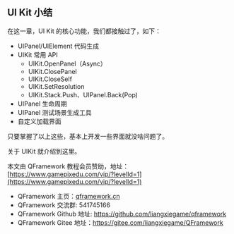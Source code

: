 ## UI Kit 小结

在这一章，UI Kit 的核心功能，我们都接触过了，如下：

* UIPanel/UIElement 代码生成
* UIKit 常用 API
  * UIKit.OpenPanel（Async）
  * UIKit.ClosePanel
  * UIKit.CloseSelf
  * UIKit.SetResolution
  * UIKit.Stack.Push、UIPanel.Back(Pop)
* UIPanel 生命周期
* UIPanel 测试场景生成工具
* 自定义加载界面

只要掌握了以上这些，基本上开发一些界面就没啥问题了。

关于 UIKit 就介绍到这里。


本文由 QFramework 教程会员赞助，地址：[https://www.gamepixedu.com/vip/?levelId=1](https://www.gamepixedu.com/vip/?levelId=1)

* QFramework 主页：[qframework.cn](https://qframework.cn)
* QFramework 交流群: 541745166
* QFramework Github 地址: <https://github.com/liangxiegame/qframework>
* QFramework Gitee 地址：<https://gitee.com/liangxiegame/QFramework>













  